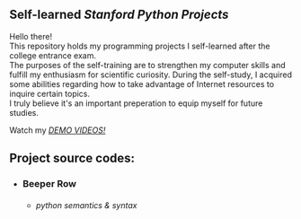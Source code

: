 ## Self-learned *Stanford Python Projects*
Hello there!\
This repository holds my programming projects I self-learned after the college entrance exam.\
The purposes of the self-training are to strengthen my computer skills and fulfill my enthusiasm for scientific curiosity. During the self-study, I acquired some abilities regarding how to take advantage of Internet resources to inquire certain topics.\
I truly believe it's an important preperation to equip myself for future studies.

Watch my *[DEMO VIDEOS!](https://youtube.com/shorts/Uo5ZSdus1xg)*

## Project source codes:
+ ### Beeper Row
  - ###### python semantics & syntax

